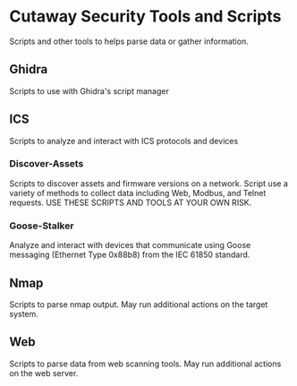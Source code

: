 # Cutaway Security Tools and Scripts
Scripts and other tools to helps parse data or gather information.

## Ghidra
Scripts to use with Ghidra's script manager

## ICS
Scripts to analyze and interact with ICS protocols and devices

### Discover-Assets
Scripts to discover assets and firmware versions on a network. Script use a variety of methods to collect data including Web, Modbus, and Telnet requests. USE THESE SCRIPTS AND TOOLS AT YOUR OWN RISK.

### Goose-Stalker
Analyze and interact with devices that communicate using Goose messaging (Ethernet Type 0x88b8) from the IEC 61850 standard.

## Nmap
Scripts to parse nmap output. May run additional actions on the target system.

## Web
Scripts to parse data from web scanning tools. May run additional actions on the web server.


